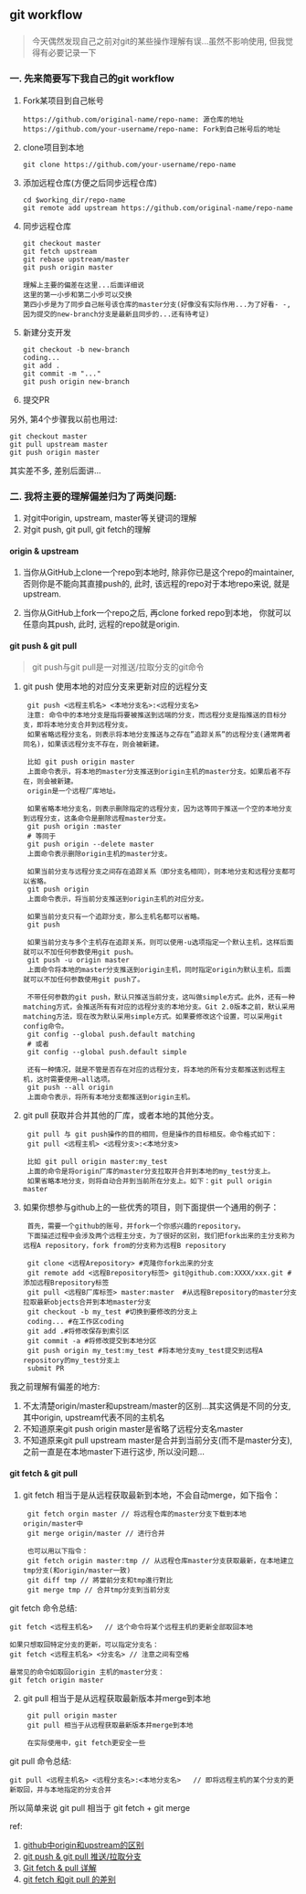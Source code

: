 ## git workflow
###

> 今天偶然发现自己之前对git的某些操作理解有误...虽然不影响使用, 但我觉得有必要记录一下

### 一. 先来简要写下我自己的git workflow

1. Fork某项目到自己帐号

       https://github.com/original-name/repo-name: 源仓库的地址
       https://github.com/your-username/repo-name: Fork到自己帐号后的地址

2. clone项目到本地

       git clone https://github.com/your-username/repo-name

3. 添加远程仓库(方便之后同步远程仓库)

       cd $working_dir/repo-name
       git remote add upstream https://github.com/original-name/repo-name
        
4. 同步远程仓库

       git checkout master
       git fetch upstream
       git rebase upstream/master
       git push origin master
    
       理解上主要的偏差在这里...后面详细说
       这里的第一小步和第二小步可以交换
       第四小步是为了同步自己帐号该仓库的master分支(好像没有实际作用...为了好看- -, 因为提交的new-branch分支是最新且同步的...还有待考证)
    
5. 新建分支开发

       git checkout -b new-branch
       coding...
       git add .
       git commit -m "..."
       git push origin new-branch
    
6. 提交PR

另外, 第4个步骤我以前也用过:

    git checkout master
    git pull upstream master
    git push origin master
    
其实差不多, 差别后面讲...


### 二. 我将主要的理解偏差归为了两类问题:

1. 对git中origin, upstream, master等关键词的理解
2. 对git push, git pull, git fetch的理解

#### origin & upstream

1) 当你从GitHub上clone一个repo到本地时, 除非你已是这个repo的maintainer, 否则你是不能向其直接push的, 此时, 该远程的repo对于本地repo来说, 就是upstream.

2) 当你从GitHub上fork一个repo之后, 再clone forked repo到本地， 你就可以任意向其push, 此时, 远程的repo就是origin.

#### git push & git pull 

> git push与git pull是一对推送/拉取分支的git命令

1) git push 使用本地的对应分支来更新对应的远程分支

        git push <远程主机名> <本地分支名>:<远程分支名>
        注意: 命令中的本地分支是指将要被推送到远端的分支，而远程分支是指推送的目标分支，即将本地分支合并到远程分支。 
        如果省略远程分支名，则表示将本地分支推送与之存在”追踪关系”的远程分支(通常两者同名)，如果该远程分支不存在，则会被新建。
        
        比如 git push origin master
        上面命令表示，将本地的master分支推送到origin主机的master分支。如果后者不存在，则会被新建。 
        origin是一个远程厂库地址。
        
        如果省略本地分支名，则表示删除指定的远程分支，因为这等同于推送一个空的本地分支到远程分支，这条命令是删除远程master分支。
        git push origin :master
        # 等同于
        git push origin --delete master
        上面命令表示删除origin主机的master分支。
        
        如果当前分支与远程分支之间存在追踪关系（即分支名相同），则本地分支和远程分支都可以省略。
        git push origin
        上面命令表示，将当前分支推送到origin主机的对应分支。
        
        如果当前分支只有一个追踪分支，那么主机名都可以省略。
        git push
        
        如果当前分支与多个主机存在追踪关系，则可以使用-u选项指定一个默认主机，这样后面就可以不加任何参数使用git push。
        git push -u origin master
        上面命令将本地的master分支推送到origin主机，同时指定origin为默认主机，后面就可以不加任何参数使用git push了。
        
        不带任何参数的git push，默认只推送当前分支，这叫做simple方式。此外，还有一种matching方式，会推送所有有对应的远程分支的本地分支。Git 2.0版本之前，默认采用matching方法，现在改为默认采用simple方式。如果要修改这个设置，可以采用git config命令。
        git config --global push.default matching
        # 或者
        git config --global push.default simple
        
        还有一种情况，就是不管是否存在对应的远程分支，将本地的所有分支都推送到远程主机，这时需要使用–all选项。
        git push --all origin
        上面命令表示，将所有本地分支都推送到origin主机。

2) git pull 获取并合并其他的厂库，或者本地的其他分支。

        git pull 与 git push操作的目的相同，但是操作的目标相反。命令格式如下：
        git pull <远程主机> <远程分支>:<本地分支>
        
        比如 git pull origin master:my_test
        上面的命令是将origin厂库的master分支拉取并合并到本地的my_test分支上。
        如果省略本地分支，则将自动合并到当前所在分支上。如下：git pull origin master
        
3) 如果你想参与github上的一些优秀的项目，则下面提供一个通用的例子： 

        首先，需要一个github的账号，并fork一个你感兴趣的repository。 
        下面描述过程中会涉及两个远程主分支，为了很好的区别，我们把fork出来的主分支称为远程A repository，fork from的分支称为远程B repository
        
        git clone <远程Arepository> #克隆你fork出来的分支
        git remote add <远程Brepository标签> git@github.com:XXXX/xxx.git #添加远程Brepository标签
        git pull <远程B厂库标签> master:master  #从远程Brepository的master分支拉取最新objects合并到本地master分支
        git checkout -b my_test #切换到要修改的分支上
        coding... #在工作区coding
        git add .#将修改保存到索引区
        git commit -a #将修改提交到本地分区
        git push origin my_test:my_test #将本地分支my_test提交到远程A repository的my_test分支上
        submit PR
        
我之前理解有偏差的地方:
1. 不太清楚origin/master和upstream/master的区别...其实这俩是不同的分支, 其中origin, upstream代表不同的主机名
2. 不知道原来git push origin master是省略了远程分支名master
3. 不知道原来git pull upstream master是合并到当前分支(而不是master分支), 之前一直是在本地master下进行这步, 所以没问题...


#### git fetch & git pull

1) git fetch 相当于是从远程获取最新到本地，不会自动merge，如下指令：

        git fetch orgin master // 将远程仓库的master分支下载到本地origin/master中
        git merge origin/master // 进行合并
        
        也可以用以下指令：
        git fetch origin master:tmp // 从远程仓库master分支获取最新，在本地建立tmp分支(和origin/master一致)
        git diff tmp // 將當前分支和tmp進行對比
        git merge tmp // 合并tmp分支到当前分支
        
git fetch 命令总结:

    git fetch <远程主机名>   // 这个命令将某个远程主机的更新全部取回本地
    
    如果只想取回特定分支的更新，可以指定分支名：
    git fetch <远程主机名> <分支名> // 注意之间有空格
    
    最常见的命令如取回origin 主机的master分支：
    git fetch origin master

2) git pull 相当于是从远程获取最新版本并merge到本地

        git pull origin master
        git pull 相当于从远程获取最新版本并merge到本地
        
        在实际使用中，git fetch更安全一些
        
git pull 命令总结:

    git pull <远程主机名> <远程分支名>:<本地分支名>   // 即将远程主机的某个分支的更新取回，并与本地指定的分支合并
    
所以简单来说 git pull 相当于 git fetch + git merge

ref:

1. [github中origin和upstream的区别](https://blog.csdn.net/liuchaoxuan/article/details/80656145)
2. [git push & git pull 推送/拉取分支](https://blog.csdn.net/litianze99/article/details/52452521)
3. [Git fetch & pull 详解](https://blog.csdn.net/qq_36113598/article/details/78906882)
4. [git fetch 和git pull 的差别](https://www.cnblogs.com/qiu-Ann/p/7902855.html)
